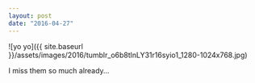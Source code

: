 ```yaml
---
layout: post
date: "2016-04-27"
---
```


![yo yo]({{ site.baseurl }}/assets/images/2016/tumblr_o6b8tlnLY31r16syio1_1280-1024x768.jpg)

I miss them so much already…
